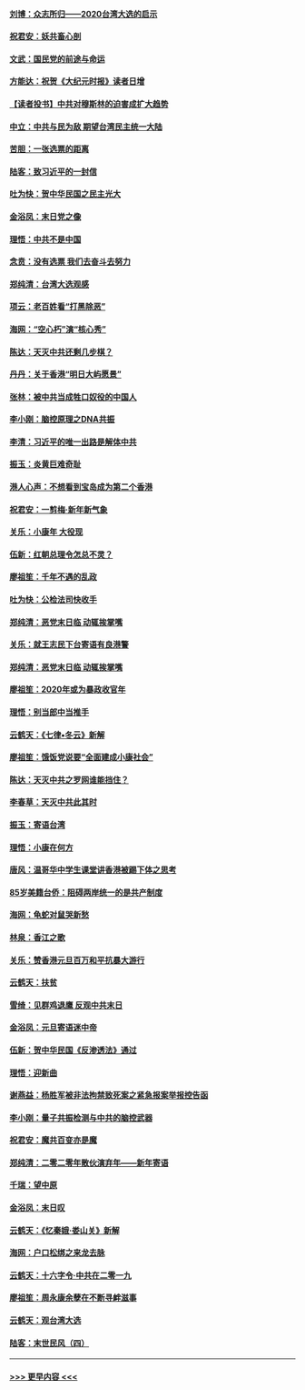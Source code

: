 #### [刘博：众志所归——2020台湾大选的启示](../pages/nsc993/n11796878.md?t=01161302) 
#### [祝君安：妖共畜心剖](../pages/nsc993/n11794273.md?t=01161302) 
#### [文武：国民党的前途与命运](../pages/nsc993/n11794198.md?t=01161302) 
#### [方能达：祝贺《大纪元时报》读者日增](../pages/nsc993/n11793807.md?t=01161302) 
#### [【读者投书】中共对穆斯林的迫害成扩大趋势](../pages/nsc993/n11791371.md?t=01161302) 
#### [中立：中共与民为敌 期望台湾民主统一大陆](../pages/nsc993/n11790392.md?t=01161302) 
#### [苦胆：一张选票的距离](../pages/nsc993/n11788914.md?t=01161302) 
#### [陆客：致习近平的一封信](../pages/nsc993/n11788867.md?t=01161302) 
#### [吐为快：贺中华民国之民主光大](../pages/nsc993/n11788618.md?t=01161302) 
#### [金浴凤：末日党之像](../pages/nsc993/n11787475.md?t=01161302) 
#### [理悟：中共不是中国](../pages/nsc993/n11787463.md?t=01161302) 
#### [念贲：没有选票  我们去奋斗去努力](../pages/nsc993/n11787398.md?t=01161302) 
#### [郑纯清：台湾大选观感](../pages/nsc993/n11786210.md?t=01161302) 
#### [项云：老百姓看“打黑除恶”](../pages/nsc993/n11785398.md?t=01161302) 
#### [海网：“空心朽”演“核心秀”](../pages/nsc993/n11783874.md?t=01161302) 
#### [陈达：天灭中共还剩几步棋？](../pages/nsc993/n11783719.md?t=01161302) 
#### [丹丹：关于香港“明日大屿愿景”](../pages/nsc993/n11783273.md?t=01161302) 
#### [张林：被中共当成牲口奴役的中国人](../pages/nsc993/n11782397.md?t=01161302) 
#### [李小刚：脑控原理之DNA共振](../pages/nsc993/n11780962.md?t=01161302) 
#### [李清：习近平的唯一出路是解体中共](../pages/nsc993/n11780866.md?t=01161302) 
#### [振玉：炎黄巨难奇耻](../pages/nsc993/n11779632.md?t=01161302) 
#### [港人心声：不想看到宝岛成为第二个香港](../pages/nsc993/n11778817.md?t=01161302) 
#### [祝君安：一剪梅‧新年新气象](../pages/nsc993/n11776340.md?t=01161302) 
#### [关乐：小康年 大役现](../pages/nsc993/n11774213.md?t=01161302) 
#### [伍新：红朝总理令怎总不灵？](../pages/nsc993/n11770813.md?t=01161302) 
#### [廖祖笙：千年不遇的乱政](../pages/nsc993/n11770373.md?t=01161302) 
#### [吐为快：公检法司快收手](../pages/nsc993/n11770359.md?t=01161302) 
#### [郑纯清：恶党末日临 动辄挨掌嘴](../pages/nsc993/n11769912.md?t=01161302) 
#### [关乐：就王志民下台寄语有良港警](../pages/nsc993/n11769903.md?t=01161302) 
#### [郑纯清：恶党末日临 动辄挨掌嘴](../pages/nsc993/n11769356.md?t=01161302) 
#### [廖祖笙：2020年或为暴政收官年](../pages/nsc993/n11768216.md?t=01161302) 
#### [理悟：别当郎中当推手](../pages/nsc993/n11768243.md?t=01161302) 
#### [云鹤天：《七律▪冬云》新解](../pages/nsc993/n11768204.md?t=01161302) 
#### [廖祖笙：饿饭党说要“全面建成小康社会”](../pages/nsc993/n11767482.md?t=01161302) 
#### [陈达：天灭中共之罗网谁能挡住？](../pages/nsc993/n11767465.md?t=01161302) 
#### [李春草：天灭中共此其时](../pages/nsc993/n11767452.md?t=01161302) 
#### [振玉：寄语台湾](../pages/nsc993/n11767432.md?t=01161302) 
#### [理悟：小康在何方](../pages/nsc993/n11767394.md?t=01161302) 
#### [唐风：温哥华中学生课堂讲香港被踢下体之思考](../pages/nsc993/n11766848.md?t=01161302) 
#### [85岁美籍台侨：阻碍两岸统一的是共产制度](../pages/nsc993/n11765043.md?t=01161302) 
#### [海网：龟蛇对鼠哭新愁](../pages/nsc993/n11764895.md?t=01161302) 
#### [林泉：香江之歌](../pages/nsc993/n11764415.md?t=01161302) 
#### [关乐：赞香港元旦百万和平抗暴大游行](../pages/nsc993/n11764382.md?t=01161302) 
#### [云鹤天：扶贫](../pages/nsc993/n11764245.md?t=01161302) 
#### [雪绮：见群鸡退鹰  反观中共末日](../pages/nsc993/n11762112.md?t=01161302) 
#### [金浴凤：元旦寄语迷中帝](../pages/nsc993/n11761788.md?t=01161302) 
#### [伍新：贺中华民国《反渗透法》通过](../pages/nsc993/n11761994.md?t=01161302) 
#### [理悟：迎新曲](../pages/nsc993/n11761152.md?t=01161302) 
#### [谢燕益：杨胜军被非法拘禁致死案之紧急报案举报控告函](../pages/nsc993/n11756134.md?t=01161302) 
#### [李小刚：量子共振检测与中共的脑控武器](../pages/nsc993/n11754518.md?t=01161302) 
#### [祝君安：魔共百变亦是魔](../pages/nsc993/n11754469.md?t=01161302) 
#### [郑纯清：二零二零年散伙演弃年——新年寄语](../pages/nsc993/n11754195.md?t=01161302) 
#### [千瑞：望中原](../pages/nsc993/n11754159.md?t=01161302) 
#### [金浴凤：末日叹](../pages/nsc993/n11752359.md?t=01161302) 
#### [云鹤天：《忆秦娥‧娄山关》新解](../pages/nsc993/n11752348.md?t=01161302) 
#### [海网：户口松绑之来龙去脉](../pages/nsc993/n11752328.md?t=01161302) 
#### [云鹤天：十六字令‧中共在二零一九](../pages/nsc993/n11752305.md?t=01161302) 
#### [廖祖笙：周永康余孽在不断寻衅滋事](../pages/nsc993/n11751013.md?t=01161302) 
#### [云鹤天：观台湾大选](../pages/nsc993/n11751007.md?t=01161302) 
#### [陆客：末世民风（四）](../pages/nsc993/n11749203.md?t=01161302) 

----
#### [ >>> 更早内容 <<< ](../indexes/nsc993-earlier.md)
